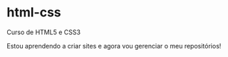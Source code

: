 # html-css
 Curso de HTML5 e CSS3

 Estou aprendendo a criar sites e agora vou gerenciar o meu repositórios!
